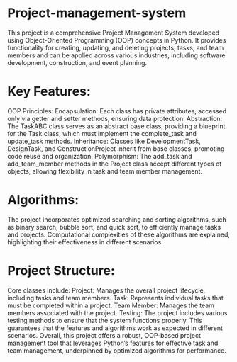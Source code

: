 # Project-management-system
This project is a comprehensive Project Management System developed using Object-Oriented Programming (OOP) concepts in Python. It provides functionality for creating, updating, and deleting projects, tasks, and team members and can be applied across various industries, including software development, construction, and event planning.
# Key Features:
OOP Principles:
Encapsulation: Each class has private attributes, accessed only via getter and setter methods, ensuring data protection.
Abstraction: The TaskABC class serves as an abstract base class, providing a blueprint for the Task class, which must implement the complete_task and update_task methods.
Inheritance: Classes like DevelopmentTask, DesignTask, and ConstructionProject inherit from base classes, promoting code reuse and organization.
Polymorphism: The add_task and add_team_member methods in the Project class accept different types of objects, allowing flexibility in task and team member management.
# Algorithms:
The project incorporates optimized searching and sorting algorithms, such as binary search, bubble sort, and quick sort, to efficiently manage tasks and projects. Computational complexities of these algorithms are explained, highlighting their effectiveness in different scenarios.
# Project Structure:
Core classes include:
Project: Manages the overall project lifecycle, including tasks and team members.
Task: Represents individual tasks that must be completed within a project.
Team Member: Manages the team members associated with the project.
Testing:
The project includes various testing methods to ensure that the system functions properly. This guarantees that the features and algorithms work as expected in different scenarios.
Overall, this project offers a robust, OOP-based project management tool that leverages Python’s features for effective task and team management, underpinned by optimized algorithms for performance.

